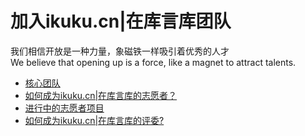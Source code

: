 # 加入ikuku.cn|在库言库团队

我们相信开放是一种力量，象磁铁一样吸引着优秀的人才   
We believe that opening up is a force, like a magnet to attract talents.
   * [核心团队](volunteer-0.md)
   * [如何成为ikuku.cn|在库言库的志愿者？](volunteer-1.md)  
   * [进行中的志愿者项目](volunteer-2.md)
   * [如何成为ikuku.cn|在库言库的评委?](volunteer-3.md)  

 
 

